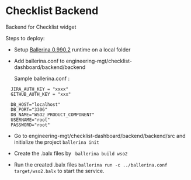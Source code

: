 # Checklist Backend

Backend for Checklist widget

Steps to deploy:

- Setup [Ballerina 0.990.2](https://ballerina.io/downloads/archived/) runtime on a local folder

- Add ballerina.conf to engineering-mgt/checklist-dashboard/backend/backend 

  Sample ballerina.conf :
```
  JIRA_AUTH_KEY = "xxxx"
  GITHUB_AUTH_KEY = "xxx"

  DB_HOST="localhost"
  DB_PORT="3306"
  DB_NAME="WSO2_PRODUCT_COMPONENT"
  USERNAME="root"
  PASSWORD="root"
```

- Go to engineering-mgt/checklist-dashboard/backend/backend/src and initialize the project ```ballerina init``` 

- Create the .balx files by  ``` ballerina build wso2```

- Run the created .balx files ```ballerina run -c ../ballerina.conf target/wso2.balx``` to start the service.


